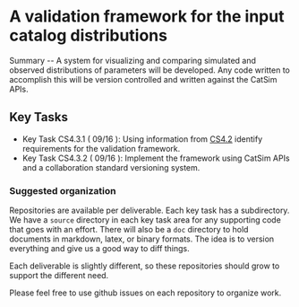 #  A validation framework for the input catalog distributions

Summary -- A system for visualizing and comparing simulated and observed distributions of parameters will be
developed. Any code written to accomplish this will be version controlled and written against the CatSim APIs.

## Key Tasks
* Key Task CS4.3.1 ( 09/16 ): Using information from [CS4.2](github.com/DarkEnergyScienceCollaboration/CS4.2)
identify requirements for the validation framework.
* Key Task CS4.3.2 ( 09/16 ): Implement the framework using CatSim APIs and a collaboration standard
versioning system.

### Suggested organization
Repositories are available per deliverable.  Each key task has a subdirectory.
We have a `source` directory in each key task area for any supporting
code that goes with an effort.  There will also be a `doc` directory to hold documents in markdown,
latex, or binary formats.  The idea is to version everything and give us a good way to diff things.

Each deliverable is slightly different, so these repositories should grow to support the different need.

Please feel free to use github issues on each repository to organize work.
